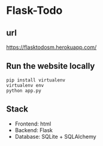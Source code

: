 # Flask-Todo
## url
https://flasktodosm.herokuapp.com/
## Run the website locally
```
pip install virtualenv
virtualenv env
python app.py
```
## Stack
- Frontend: html
- Backend: Flask
- Database: SQLite + SQLAlchemy
